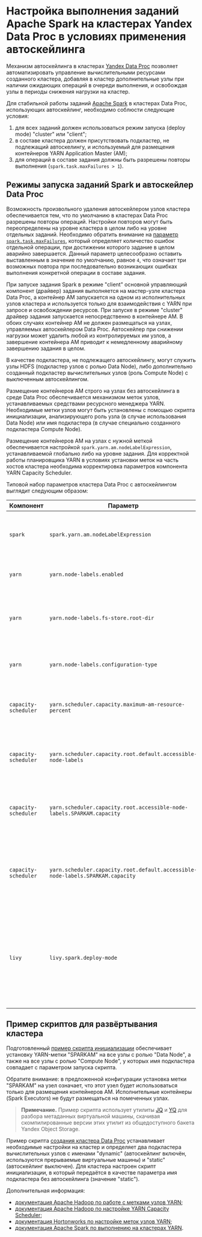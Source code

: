 # Настройка выполнения заданий Apache Spark на кластерах Yandex Data Proc в условиях применения автоскейлинга 

Механизм автоскейлинга в кластерах [Yandex Data Proc](https://cloud.yandex.ru/services/data-proc) позволяет автоматизировать управление вычислительными ресурсами созданного кластера, добавляя в кластер дополнительные узлы при наличии ожидающих операций в очереди выполнения, и освобождая узлы в периоды снижения нагрузки на кластер.

Для стабильной работы заданий [Apache Spark](https://spark.apache.org) в кластерах Data Proc, использующих автоскейлинг, необходимо соблюсти следующие условия:
1. для всех заданий должен использоваться режим запуска (deploy mode) "cluster" или "client";
2. в составе кластера должен присутствовать подкластер, не подлежащий автоскелингу, и используемый для размещения контейнеров YARN Application Master (AM);
3. для операций в составе задания должны быть разрешены повторы выполнения (`spark.task.maxFailures > 1`).


## Режимы запуска заданий Spark и автоскейлер Data Proc

Возможность произвольного удаления автоскейлером узлов кластера обеспечивается тем, что по умолчанию в кластерах Data Proc разрешены повторы операций. Настройки повторов могут быть переопределены на уровне кластера в целом либо на уровне отдельных заданий. Необходимо обратить внимание на [параметр `spark.task.maxFailures`](https://spark.apache.org/docs/3.0.3/configuration.html), который определяет количество ошибок отдельной операции, при достижении которого задание в целом аварийно завершается. Данный параметр целесообразно оставить выставленным в значение по умолчанию, равное `4`, что означает три возможных повтора при последовательно возникающих ошибках выполнения конкретной операции в составе задания.

При запуске задания Spark в режиме "client" основной управляющий компонент (драйвер) задания выполняется на мастер-узле кластера Data Proc, а контейнер AM запускается на одном из исполнительных узлов кластера и используется только для взаимодействия с YARN при запросе и освобождении ресурсов. При запуске в режиме "cluster" драйвер задания запускается непосредственно в контейнере AM. В обоих случаях контейнер AM не должен размещаться на узлах, управляемых автоскейлером Data Proc. Автоскейлер при снижении нагрузки может удалить любой из контролируемых им узлов, а завершение контейнера AM приводит к немедленному аварийному завершению задания в целом.

В качестве подкластера, не подлежащего автоскейлингу, могут служить узлы HDFS (подкластер узлов с ролью Data Node), либо дополнительно созданный подкластер вычислительных узлов (роль Compute Node) с выключенным автоскейлингом.

Размещение контейнеров AM строго на узлах без автоскейлинга в среде Data Proc обеспечивается механизмом меток узлов, устанавливаемых средствами ресурсного менеджера YARN. Необходимые метки узлов могут быть установлены с помощью скрипта инициализации, анализирующего роль узла (в случае использования Data Node) или имя подкластера (в случае специально созданного подкластера Compute Node).

Размещение контейнеров AM на узлах с нужной меткой обеспечивается настройкой `spark.yarn.am.nodeLabelExpression`, устанавливаемой глобально либо на уровне задания. Для корректной работы планировщика YARN в условиях установки меток на часть хостов кластера необходима корректировка параметров компонента YARN Capacity Scheduler.

Типовой набор параметров кластера Data Proc с автоскейлингом выглядит следующим образом:

| Компонент | Параметр | Типовое значение | Пояснение |
| --------- | -------- | ---------------- | -------------------------- |
| `spark` | `spark.yarn.am.nodeLabelExpression` | `SPARKAM` | Имя метки для отбора узлов для запуска AM-контейнеров заданий Spark |
| `yarn` | `yarn.node-labels.enabled` | `true` | Включить поддержку меток узлов в YARN |
| `yarn` | `yarn.node-labels.fs-store.root-dir` | `file:///hadoop/yarn/node-labels` | Каталог для хранения меток узлов в файловой системе мастер-узла кластера |
| `yarn` | `yarn.node-labels.configuration-type` | `centralized` | Режим управления метками, обычно `centralized` |
| `capacity-scheduler` | `yarn.scheduler.capacity.maximum-am-resource-percent` | `1.00` | Максимальная доля ресурсов (от 0.0 до 1.0) на выполнение контейнеров AM |
| `capacity-scheduler`  | `yarn.scheduler.capacity.root.default.accessible-node-labels` | `SPARKAM` | Разрешить заданиям в очереди `default` использовать узлы с меткой `SPARKAM` |
| `capacity-scheduler`  | `yarn.scheduler.capacity.root.accessible-node-labels.SPARKAM.capacity` | `100` | Установить допустимую долю использования узлов с меткой `SPARKAM` в 100% |
| `capacity-scheduler`  | `yarn.scheduler.capacity.root.default.accessible-node-labels.SPARKAM.capacity` | `100` | Установить допустимую долю использования заданиями очереди `default` узлов с меткой `SPARKAM` в 100% |
| `livy` | `livy.spark.deploy-mode` | `cluster` | Использовать в сессиях Apache Livy режим запуска `cluster`, вместо используемого по умолчанию для легковесных кластеров Data Proc режима `client` |


## Пример скриптов для развёртывания кластера

Подготовленный [пример скрипта инициализации](init_nodelabels.sh) обеспечивает установку YARN-метки "SPARKAM" на все узлы с ролью "Data Node", а также на все узлы с ролью "Compute Node", у которых имя подкластера совпадает с параметром запуска скрипта.

Обратите внимание: в предложенной конфигурации установка метки "SPARKAM" на узел означает, что этот узел будет использоваться только для размещения контейнеров AM. Исполнительные контейнеры (Spark Executors) не будут размещаться на помеченных узлах.

> **Примечание.** Пример скрипта использует утилиты [JQ](https://github.com/jqlang/jq) и [YQ](https://github.com/mikefarah/yq) для разбора метаданных виртуальной машины, скачивая скомпилированные версии этих утилит из общедоступного бакета Yandex Object Storage.

Пример скрипта [создания кластера Data Proc](dp-scaling-20.sh) устанавливает необходимые настройки на кластер и определяет два подкластера вычислительных узлов с именами "dynamic" (автоскейлинг включён, используются прерываемые виртуальные машины) и "static" (автоскейлинг выключен). Для кластера настроен скрипт инициализации, в который передаётся в качестве параметра имя подкластера без автоскейлинга (значение "static").

Дополнительная информация:
* [документация Apache Hadoop по работе с метками узлов YARN](https://hadoop.apache.org/docs/stable/hadoop-yarn/hadoop-yarn-site/NodeLabel.html);
* [документация Apache Hadoop по настройке YARN Capacity Scheduler](https://hadoop.apache.org/docs/stable/hadoop-yarn/hadoop-yarn-site/CapacityScheduler.html);
* [документация Hortonworks по настройке меток узлов YARN](https://docs.cloudera.com/HDPDocuments/HDP2/HDP-2.4.2/bk_yarn_resource_mgt/content/configuring_node_labels.html);
* [документация Apache Spark по выполнению на кластерах YARN](https://spark.apache.org/docs/3.0.3/running-on-yarn.html).
